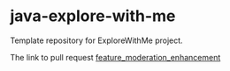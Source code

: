# java-explore-with-me
Template repository for ExploreWithMe project.

The link to pull request [feature_moderation_enhancement](https://github.com/vladsav33/java-explore-with-me/pull/6)
